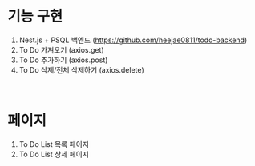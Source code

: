 # 기능 구현  
1. Nest.js + PSQL 백엔드 (https://github.com/heejae0811/todo-backend)
2. To Do 가져오기 (axios.get)
3. To Do 추가하기 (axios.post)
4. To Do 삭제/전체 삭제하기 (axios.delete)

<br>
 
# 페이지
1. To Do List 목록 페이지  
2. To Do List 상세 페이지  
